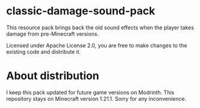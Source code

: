# classic-damage-sound-pack
This resource pack brings back the old sound effects when the player takes damage from pre-Minecraft versions.

Licensed under Apache License 2.0, you are free to make changes to the existing code and distribute it.

# About distribution

I keep this pack updated for future game versions on Modrinth. This repository stays on Minecraft version 1.21.1. Sorry for any inconvenience.
